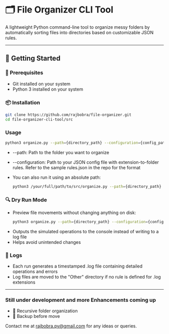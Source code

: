 # 🗂️ File Organizer CLI Tool

A lightweight Python command-line tool to organize messy folders by automatically sorting files into directories based on customizable JSON rules.

---

## 🚀 Getting Started

### 🔧 Prerequisites
- Git installed on your system
- Python 3 installed on your system

### 📦 Installation
```bash
git clone https://github.com/rajbobra/file-organizer.git
cd file-organizer-cli-tool/src
```

### Usage
```bash
python3 organize.py --path={directory_path} --configuration={config_path}
```
- --path: Path to the folder you want to organize
- --configuration: Path to your JSON config file with extension-to-folder rules. Refer to the sample rules.json in the repo for the format

- You can also run it using an absolute path:
  ```bash
  python3 /your/full/path/to/src/organize.py --path={directory_path} --configuration={config_path}
  ```

### 🔍 Dry Run Mode
- Preview file movements without changing anything on disk:
  ```bash
  python3 organize.py --path={directory_path} --configuration={config_path} --dry-run
  ```
- Outputs the simulated operations to the console instead of writing to a log file
- Helps avoid unintended changes


### 📄 Logs
- Each run generates a timestamped .log file containing detailed operations and errors
- Log files are moved to the "Other" directory if no rule is defined for .log extensions

---
### Still under development and more Enhancements coming up
- 🔄 Recursive folder organization
- 💾 Backup before move


Contact me at rajbobra.py@gmail.com for any ideas or queries.
